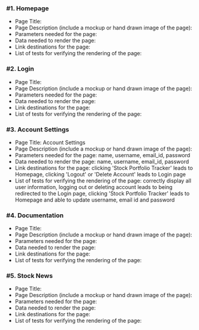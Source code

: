 ### #1. Homepage

* Page Title: 
* Page Description (include a mockup or hand drawn image of the page): 
* Parameters needed for the page: 
* Data needed to render the page: 
* Link destinations for the page: 
* List of tests for verifying the rendering of the page: 

### #2. Login 

* Page Title: 
* Page Description (include a mockup or hand drawn image of the page): 
* Parameters needed for the page: 
* Data needed to render the page: 
* Link destinations for the page: 
* List of tests for verifying the rendering of the page: 

### #3. Account Settings

* Page Title: Account Settings
* Page Description (include a mockup or hand drawn image of the page): 
* Parameters needed for the page: name, username, email_id, password
* Data needed to render the page: name, username, email_id, password
* Link destinations for the page: clicking 'Stock Portfolio Tracker' leads to Homepage, clicking 'Logout' or 'Delete Account' leads to Login page
* List of tests for verifying the rendering of the page: correctly display all user information, logging out or deleting account leads to being redirected to the Login page, clicking 'Stock Portfolio Tracker' leads to Homepage and able to update username, email id and password

### #4. Documentation 

* Page Title: 
* Page Description (include a mockup or hand drawn image of the page): 
* Parameters needed for the page: 
* Data needed to render the page: 
* Link destinations for the page: 
* List of tests for verifying the rendering of the page: 

### #5. Stock News

* Page Title: 
* Page Description (include a mockup or hand drawn image of the page): 
* Parameters needed for the page: 
* Data needed to render the page: 
* Link destinations for the page: 
* List of tests for verifying the rendering of the page: 
